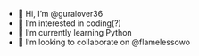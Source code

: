 - 👋 Hi, I’m @guralover36
- 👀 I’m interested in coding(?)
- 🌱 I’m currently learning Python
- 💞️ I’m looking to collaborate on @flamelessowo
